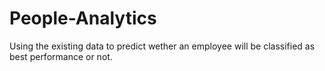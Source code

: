 # People-Analytics
Using the existing data to predict wether an employee will be classified as best performance or not.
